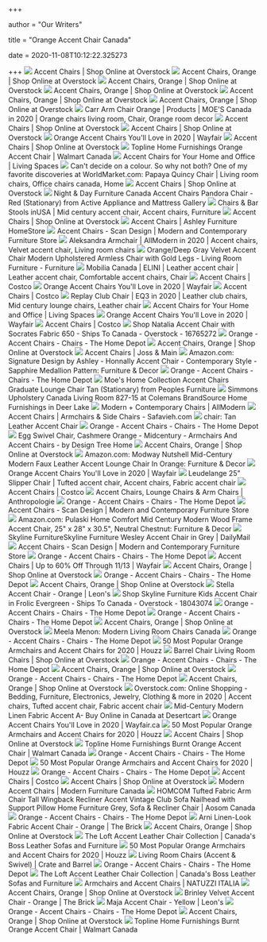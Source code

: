+++
        
author = "Our Writers"
        
title = "Orange Accent Chair Canada"
        
date = 2020-11-08T10:12:22.325273
        
+++
[ ![](https://ak1.ostkcdn.com/images/products/is/images/direct/60965d0625dc611ba5aabe58e27755a7bfd9f118/Levine-Accent-Chair.jpg?imwidth=480&impolicy=medium)](https://ak1.ostkcdn.com/images/products/is/images/direct/60965d0625dc611ba5aabe58e27755a7bfd9f118/Levine-Accent-Chair.jpg?imwidth=480&impolicy=medium) Accent Chairs | Shop Online at Overstock
[ ![](https://ak1.ostkcdn.com/images/products/28988571/Hangar-Accent-Chair-323fa0b1-25fe-4201-a0cf-d788ee2ac4fe_600.jpg?imwidth=480&impolicy=medium)](https://ak1.ostkcdn.com/images/products/28988571/Hangar-Accent-Chair-323fa0b1-25fe-4201-a0cf-d788ee2ac4fe_600.jpg?imwidth=480&impolicy=medium) Accent Chairs, Orange | Shop Online at Overstock
[ ![](https://ak1.ostkcdn.com/images/products/is/images/direct/e1b4f2b645b7af371c2cf193b2afa0331f653444/Carson-Carrington-Keflavik-Mid-century-Orange-Linen-Arm-Chair.jpg?imwidth=480&impolicy=medium)](https://ak1.ostkcdn.com/images/products/is/images/direct/e1b4f2b645b7af371c2cf193b2afa0331f653444/Carson-Carrington-Keflavik-Mid-century-Orange-Linen-Arm-Chair.jpg?imwidth=480&impolicy=medium) Accent Chairs, Orange | Shop Online at Overstock
[ ![](https://ak1.ostkcdn.com/images/products/is/images/direct/b35de8a61fca7e21429d4f274e5e41e0e8c5ecb8/Upholstered-Armless-Accent-Chair-with-Flared-Back-and-Button-Tufting%2C-Orange.jpg?imwidth=480&impolicy=medium)](https://ak1.ostkcdn.com/images/products/is/images/direct/b35de8a61fca7e21429d4f274e5e41e0e8c5ecb8/Upholstered-Armless-Accent-Chair-with-Flared-Back-and-Button-Tufting%2C-Orange.jpg?imwidth=480&impolicy=medium) Accent Chairs, Orange | Shop Online at Overstock
[ ![](https://ak1.ostkcdn.com/images/products/is/images/direct/d158b4d0270c4a7ec6453369398a7a6a7729ff0c/Lapis-Accent-Chair.jpg?imwidth=480&impolicy=medium)](https://ak1.ostkcdn.com/images/products/is/images/direct/d158b4d0270c4a7ec6453369398a7a6a7729ff0c/Lapis-Accent-Chair.jpg?imwidth=480&impolicy=medium) Accent Chairs, Orange | Shop Online at Overstock
[ ![](https://ak1.ostkcdn.com/images/products/is/images/direct/410f8c7da2bb3ea2fb22ae0839d908205f82358c/Pacific-Club-Accent-Chair-with-Chrome-Legs.jpg?imwidth=480&impolicy=medium)](https://ak1.ostkcdn.com/images/products/is/images/direct/410f8c7da2bb3ea2fb22ae0839d908205f82358c/Pacific-Club-Accent-Chair-with-Chrome-Legs.jpg?imwidth=480&impolicy=medium) Accent Chairs, Orange | Shop Online at Overstock
[ ![](https://i.pinimg.com/originals/f2/72/c8/f272c80099f343e4d3cac26ac6bab4e3.jpg)](https://i.pinimg.com/originals/f2/72/c8/f272c80099f343e4d3cac26ac6bab4e3.jpg) Carr Arm Chair Orange | Products | MOE'S Canada in 2020 | Orange chairs  living room, Chair, Orange room decor
[ ![](https://ak1.ostkcdn.com/images/products/is/images/direct/e613fcce51d0703e9bd8ce58b663ad3552405a6f/Art-Leon-Modern-Velvet-Tufted-Back-Round-Swivel-Accent-Chair.jpg?imwidth=480&impolicy=medium)](https://ak1.ostkcdn.com/images/products/is/images/direct/e613fcce51d0703e9bd8ce58b663ad3552405a6f/Art-Leon-Modern-Velvet-Tufted-Back-Round-Swivel-Accent-Chair.jpg?imwidth=480&impolicy=medium) Accent Chairs | Shop Online at Overstock
[ ![](https://ak1.ostkcdn.com/images/products/is/images/direct/9a2fb6e705215e843b1e42d6022bbfbc8f0e8f7a/Mid-Century-Retro-Modern-Fabric-Upholstered-Wooden-Lounge-Chair-Accent-Chair-Living-Room-Sofa.jpg?imwidth=480&impolicy=medium)](https://ak1.ostkcdn.com/images/products/is/images/direct/9a2fb6e705215e843b1e42d6022bbfbc8f0e8f7a/Mid-Century-Retro-Modern-Fabric-Upholstered-Wooden-Lounge-Chair-Accent-Chair-Living-Room-Sofa.jpg?imwidth=480&impolicy=medium) Accent Chairs | Shop Online at Overstock
[ ![](https://secure.img1-ag.wfcdn.com/im/18223063/compr-r85/9987/99870660/default.jpg)](https://secure.img1-ag.wfcdn.com/im/18223063/compr-r85/9987/99870660/default.jpg) Orange Accent Chairs You'll Love in 2020 | Wayfair
[ ![](https://ak1.ostkcdn.com/images/products/is/images/direct/61844b17768ae97f00a25076fbc14e18e6cc0fd5/Modern-PU-Leather-Accent-Chair-Single-Sofa-with-Copper-Nails.jpg?imwidth=480&impolicy=medium)](https://ak1.ostkcdn.com/images/products/is/images/direct/61844b17768ae97f00a25076fbc14e18e6cc0fd5/Modern-PU-Leather-Accent-Chair-Single-Sofa-with-Copper-Nails.jpg?imwidth=480&impolicy=medium) Accent Chairs | Shop Online at Overstock
[ ![](https://i5.walmartimages.ca/images/Large/824/391/6000199824391.jpg)](https://i5.walmartimages.ca/images/Large/824/391/6000199824391.jpg) Topline Home Furnishings Orange Accent Chair | Walmart Canada
[ ![](https://www.livingspaces.com/globalassets/productassets/200000-299999/200000-209999/206000-206999/206400-206499/206467/206467_orange_fabric_accent_chair_1.jpg?w=446&h=296&mode=pad)](https://www.livingspaces.com/globalassets/productassets/200000-299999/200000-209999/206000-206999/206400-206499/206467/206467_orange_fabric_accent_chair_1.jpg?w=446&h=296&mode=pad) Accent Chairs for Your Home and Office | Living Spaces
[ ![](https://i.pinimg.com/originals/51/d9/0b/51d90bb10bd34e5147de4e38d9064d5c.jpg)](https://i.pinimg.com/originals/51/d9/0b/51d90bb10bd34e5147de4e38d9064d5c.jpg) Can't decide on a colour. So why not both? One of my favorite discoveries  at WorldMarket.com: Papaya Quincy Chair | Living room chairs, Office chairs  canada, Home
[ ![](https://ak1.ostkcdn.com/images/products/23122919/Carson-Carrington-Fellingsbro-Pleated-Fabric-Accent-Chair-b64ba352-664e-481e-8199-eb1160830583_600.jpg?imwidth=480&impolicy=medium)](https://ak1.ostkcdn.com/images/products/23122919/Carson-Carrington-Fellingsbro-Pleated-Fabric-Accent-Chair-b64ba352-664e-481e-8199-eb1160830583_600.jpg?imwidth=480&impolicy=medium) Accent Chairs | Shop Online at Overstock
[ ![](https://imgres.tailbase.com/rzdimg/prods/800/406371_1.jpg?width=398)](https://imgres.tailbase.com/rzdimg/prods/800/406371_1.jpg?width=398) Night & Day Furniture Canada Accent Chairs Pandora Chair - Red (Stationary)  from Active Appliance and Mattress Gallery
[ ![](https://i.pinimg.com/originals/14/51/61/145161b3116bd4bf0cdfb7d33f2b69a9.jpg)](https://i.pinimg.com/originals/14/51/61/145161b3116bd4bf0cdfb7d33f2b69a9.jpg) Chairs & Bar Stools inUSA | Mid century accent chair, Accent chairs,  Furniture
[ ![](https://ak1.ostkcdn.com/images/products/is/images/direct/980eb8a2d6a98abbaebe3df545c2b69e558b5d83/Porch-%26-Den-Lyric-Cream-Swoop-Arm-Accent-Chair.jpg?imwidth=480&impolicy=medium)](https://ak1.ostkcdn.com/images/products/is/images/direct/980eb8a2d6a98abbaebe3df545c2b69e558b5d83/Porch-%26-Den-Lyric-Cream-Swoop-Arm-Accent-Chair.jpg?imwidth=480&impolicy=medium) Accent Chairs | Shop Online at Overstock
[ ![](https://ashleyfurniture.scene7.com/is/image/AshleyFurniture/53302-60-SW-P1-KO?$AFHS-Grid-1X$)](https://ashleyfurniture.scene7.com/is/image/AshleyFurniture/53302-60-SW-P1-KO?$AFHS-Grid-1X$) Accent Chairs | Ashley Furniture HomeStore
[ ![](https://cdn.shopify.com/s/files/1/0069/1342/products/1769-JACKSON-CHAIR-orange_2048x.jpg?v=1571156880)](https://cdn.shopify.com/s/files/1/0069/1342/products/1769-JACKSON-CHAIR-orange_2048x.jpg?v=1571156880) Accent Chairs - Scan Design | Modern and Contemporary Furniture Store
[ ![](https://i.pinimg.com/474x/22/ae/14/22ae14e5f66ffa41dbfd81f611569223.jpg)](https://i.pinimg.com/474x/22/ae/14/22ae14e5f66ffa41dbfd81f611569223.jpg) Aleksandra Armchair | AllModern in 2020 | Accent chairs, Velvet accent chair,  Living room chairs
[ ![](https://www.homary.com/media/catalog/product/cache/1/image/9df78eab33525d08d6e5fb8d27136e95/j/0/j040661-o__1_1.jpg)](https://www.homary.com/media/catalog/product/cache/1/image/9df78eab33525d08d6e5fb8d27136e95/j/0/j040661-o__1_1.jpg) Orange/Deep Gray Velvet Accent Chair Modern Upholstered Armless Chair with  Gold Legs - Living Room Furniture - Furniture
[ ![](https://i.pinimg.com/originals/2a/dd/9f/2add9f1e5b5d6f002ef7a4021032147e.jpg)](https://i.pinimg.com/originals/2a/dd/9f/2add9f1e5b5d6f002ef7a4021032147e.jpg) Mobilia Canada | ELINI | Leather accent chair | Leather accent chair,  Comfortable accent chairs, Chair
[ ![](https://images.costco-static.com/ImageDelivery/imageService?profileId=12026540&imageId=100569431-847__1&recipeName=350)](https://images.costco-static.com/ImageDelivery/imageService?profileId=12026540&imageId=100569431-847__1&recipeName=350) Accent Chairs | Costco
[ ![](https://secure.img1-ag.wfcdn.com/im/10972306/compr-r85/1017/101781220/default.jpg)](https://secure.img1-ag.wfcdn.com/im/10972306/compr-r85/1017/101781220/default.jpg) Orange Accent Chairs You'll Love in 2020 | Wayfair
[ ![](https://images.costco-static.com/ImageDelivery/imageService?profileId=12026540&imageId=100385817-847__1&recipeName=350)](https://images.costco-static.com/ImageDelivery/imageService?profileId=12026540&imageId=100385817-847__1&recipeName=350) Accent Chairs | Costco
[ ![](https://i.pinimg.com/originals/d6/77/a3/d677a3b69277ef9fb4edf4cca4de2d56.jpg)](https://i.pinimg.com/originals/d6/77/a3/d677a3b69277ef9fb4edf4cca4de2d56.jpg) Replay Club Chair | EQ3 in 2020 | Leather club chairs, Mid century lounge  chairs, Leather chair
[ ![](https://www.livingspaces.com/globalassets/productassets/200000-299999/220000-229999/225000-225999/225800-225899/225839/225839_orange_fabric_accent_chair_v2_signature_01.jpg?w=446&h=296&mode=pad)](https://www.livingspaces.com/globalassets/productassets/200000-299999/220000-229999/225000-225999/225800-225899/225839/225839_orange_fabric_accent_chair_v2_signature_01.jpg?w=446&h=296&mode=pad) Accent Chairs for Your Home and Office | Living Spaces
[ ![](https://secure.img1-ag.wfcdn.com/im/80380012/compr-r85/4363/43639906/default.jpg)](https://secure.img1-ag.wfcdn.com/im/80380012/compr-r85/4363/43639906/default.jpg) Orange Accent Chairs You'll Love in 2020 | Wayfair
[ ![](https://images.costco-static.com/ImageDelivery/imageService?profileId=12026540&imageId=100569368-847__1&recipeName=350)](https://images.costco-static.com/ImageDelivery/imageService?profileId=12026540&imageId=100569368-847__1&recipeName=350) Accent Chairs | Costco
[ ![](https://ak1.ostkcdn.com/images/products/16765272/Natalia-Accent-Chair-with-Socrates-Fabric-650-e11c5edb-599e-466e-8c81-3eec3fda13de_600.jpg)](https://ak1.ostkcdn.com/images/products/16765272/Natalia-Accent-Chair-with-Socrates-Fabric-650-e11c5edb-599e-466e-8c81-3eec3fda13de_600.jpg) Shop Natalia Accent Chair with Socrates Fabric 650 - Ships To Canada -  Overstock - 16765272
[ ![](https://images.homedepot-static.com/productImages/b02715ee-5157-4d63-9b3f-e18444626dde/svn/orange-flash-furniture-accent-chairs-ch162430orfab-64_400.jpg)](https://images.homedepot-static.com/productImages/b02715ee-5157-4d63-9b3f-e18444626dde/svn/orange-flash-furniture-accent-chairs-ch162430orfab-64_400.jpg) Orange - Accent Chairs - Chairs - The Home Depot
[ ![](https://ak1.ostkcdn.com/images/products/is/images/direct/e8acdfdad420149e8d78124ec3fadf7ddf3bea9b/Ocala-Accent-Chair.jpg?imwidth=480&impolicy=medium)](https://ak1.ostkcdn.com/images/products/is/images/direct/e8acdfdad420149e8d78124ec3fadf7ddf3bea9b/Ocala-Accent-Chair.jpg?imwidth=480&impolicy=medium) Accent Chairs, Orange | Shop Online at Overstock
[ ![](https://secure.img1-fg.wfcdn.com/im/27878046/resize-h600-w600%5Ecompr-r85/5209/52097729/Accent+Chairs.jpg)](https://secure.img1-fg.wfcdn.com/im/27878046/resize-h600-w600%5Ecompr-r85/5209/52097729/Accent+Chairs.jpg) Accent Chairs | Joss & Main
[ ![](https://images-na.ssl-images-amazon.com/images/I/A1-3uMGRYGL._AC_SX522_.jpg)](https://images-na.ssl-images-amazon.com/images/I/A1-3uMGRYGL._AC_SX522_.jpg) Amazon.com: Signature Design by Ashley - Honnally Accent Chair -  Contemporary Style - Sapphire Medallion Pattern: Furniture & Decor
[ ![](https://images.homedepot-static.com/productImages/69286f02-3518-4eed-8c12-4f96b6958b31/svn/muted-orange-noble-house-accent-chairs-8045-64_400.jpg)](https://images.homedepot-static.com/productImages/69286f02-3518-4eed-8c12-4f96b6958b31/svn/muted-orange-noble-house-accent-chairs-8045-64_400.jpg) Orange - Accent Chairs - Chairs - The Home Depot
[ ![](https://imgres.tailbase.com/rzdimg/prods/800/410585_1.jpg)](https://imgres.tailbase.com/rzdimg/prods/800/410585_1.jpg) Moe's Home Collection Accent Chairs Graduate Lounge Chair Tan (Stationary)  from Peoples Furniture
[ ![](https://imgres.tailbase.com/rzdimg/prods/400/368853_1.jpg)](https://imgres.tailbase.com/rzdimg/prods/400/368853_1.jpg) Simmons Upholstery Canada Living Room 827-15 at Colemans BrandSource Home  Furnishings in Deer Lake
[ ![](https://secure.img1-fg.wfcdn.com/im/83567715/resize-h600-w600%5Ecompr-r85/3276/32769481/Accent+Chairs.jpg)](https://secure.img1-fg.wfcdn.com/im/83567715/resize-h600-w600%5Ecompr-r85/3276/32769481/Accent+Chairs.jpg) Modern + Contemporary Chairs | AllModern
[ ![](https://cdn.safavieh.com/uploads/2019/08/AccentChairs_Banner.jpg)](https://cdn.safavieh.com/uploads/2019/08/AccentChairs_Banner.jpg) Accent Chairs | Armchairs & Side Chairs - Safavieh.com
[ ![](https://slimages.macysassets.com/is/image/MCY/products/4/optimized/8358894_fpx.tif?op_sharpen=1&wid=500&hei=613&fit=fit,1&$filtersm$)](https://slimages.macysassets.com/is/image/MCY/products/4/optimized/8358894_fpx.tif?op_sharpen=1&wid=500&hei=613&fit=fit,1&$filtersm$) chair: Tan Leather Accent Chair
[ ![](https://images.homedepot-static.com/productImages/b8c925f4-fece-4163-8db5-9adafc1d53c9/svn/burnt-orange-handy-living-accent-chairs-340c2-dmk30-383-64_400.jpg)](https://images.homedepot-static.com/productImages/b8c925f4-fece-4163-8db5-9adafc1d53c9/svn/burnt-orange-handy-living-accent-chairs-340c2-dmk30-383-64_400.jpg) Orange - Accent Chairs - Chairs - The Home Depot
[ ![](https://st.hzcdn.com/simgs/0511746b0d4825d2_3-2661/midcentury-armchairs-and-accent-chairs.jpg)](https://st.hzcdn.com/simgs/0511746b0d4825d2_3-2661/midcentury-armchairs-and-accent-chairs.jpg) Egg Swivel Chair, Cashmere Orange - Midcentury - Armchairs And Accent Chairs  - by Design Tree Home
[ ![](https://ak1.ostkcdn.com/images/products/17800884/Porch-Den-Shoshone-Linen-Armless-Chair-5d5cf57b-ea66-4bc1-89e8-e04f1e8bd5a9_600.jpg?imwidth=480&impolicy=medium)](https://ak1.ostkcdn.com/images/products/17800884/Porch-Den-Shoshone-Linen-Armless-Chair-5d5cf57b-ea66-4bc1-89e8-e04f1e8bd5a9_600.jpg?imwidth=480&impolicy=medium) Accent Chairs, Orange | Shop Online at Overstock
[ ![](https://images-na.ssl-images-amazon.com/images/I/51gnXyhdUWL._AC_SY355_.jpg)](https://images-na.ssl-images-amazon.com/images/I/51gnXyhdUWL._AC_SY355_.jpg) Amazon.com: Modway Nutshell Mid-Century Modern Faux Leather Accent Lounge  Chair In Orange: Furniture & Decor
[ ![](https://secure.img1-ag.wfcdn.com/im/40499338/compr-r85/3563/35635743/default.jpg)](https://secure.img1-ag.wfcdn.com/im/40499338/compr-r85/3563/35635743/default.jpg) Orange Accent Chairs You'll Love in 2020 | Wayfair
[ ![](https://i.pinimg.com/originals/3a/a6/56/3aa656ae55825e9e437c03af92388866.jpg)](https://i.pinimg.com/originals/3a/a6/56/3aa656ae55825e9e437c03af92388866.jpg) Leudelange 25" Slipper Chair | Tufted accent chair, Accent chairs, Fabric accent  chair
[ ![](https://images.costco-static.com/ImageDelivery/imageService?profileId=12026540&imageId=100569389-847__1&recipeName=350)](https://images.costco-static.com/ImageDelivery/imageService?profileId=12026540&imageId=100569389-847__1&recipeName=350) Accent Chairs | Costco
[ ![](https://s7d5.scene7.com/is/image/Anthropologie/44704658_068_b?$an-category$&qlt=80&fit=constrain)](https://s7d5.scene7.com/is/image/Anthropologie/44704658_068_b?$an-category$&qlt=80&fit=constrain) Accent Chairs, Lounge Chairs & Arm Chairs | Anthropologie
[ ![](https://images.homedepot-static.com/productImages/565592e2-c3db-40da-9923-29bcda1fb600/svn/orange-jayden-creation-accent-chairs-chm6154a-orang-64_400.jpg)](https://images.homedepot-static.com/productImages/565592e2-c3db-40da-9923-29bcda1fb600/svn/orange-jayden-creation-accent-chairs-chm6154a-orang-64_400.jpg) Orange - Accent Chairs - Chairs - The Home Depot
[ ![](https://cdn.shopify.com/s/files/1/0069/1342/products/1360-CAPRI-CHAIR-blue6_2048x.jpg?v=1596549587)](https://cdn.shopify.com/s/files/1/0069/1342/products/1360-CAPRI-CHAIR-blue6_2048x.jpg?v=1596549587) Accent Chairs - Scan Design | Modern and Contemporary Furniture Store
[ ![](https://m.media-amazon.com/images/I/81ylrrbflHL._AC_UL400_.jpg)](https://m.media-amazon.com/images/I/81ylrrbflHL._AC_UL400_.jpg) Amazon.com: Pulaski Home Comfort Mid Century Modern Wood Frame Accent Chair,  25" x 28" x 30.5", Neutral Chestnut: Furniture & Decor
[ ![](https://b3h2.scene7.com/is/image/BedBathandBeyond/104327060330079p)](https://b3h2.scene7.com/is/image/BedBathandBeyond/104327060330079p) Skyline FurnitureSkyline Furniture Wesley Accent Chair in Grey | DailyMail
[ ![](https://cdn.shopify.com/s/files/1/0069/1342/products/1977-MAYA-CHAIR-orange8_2048x.jpg?v=1565816802)](https://cdn.shopify.com/s/files/1/0069/1342/products/1977-MAYA-CHAIR-orange8_2048x.jpg?v=1565816802) Accent Chairs - Scan Design | Modern and Contemporary Furniture Store
[ ![](https://images.homedepot-static.com/productImages/26c82339-4838-4461-82ac-9a0d83cdb3f9/svn/orange-modern-tulip-print-handy-living-accent-chairs-a142687-64_400.jpg)](https://images.homedepot-static.com/productImages/26c82339-4838-4461-82ac-9a0d83cdb3f9/svn/orange-modern-tulip-print-handy-living-accent-chairs-a142687-64_400.jpg) Orange - Accent Chairs - Chairs - The Home Depot
[ ![](https://secure.img1-fg.wfcdn.com/im/64091119/resize-h600-w600%5Ecompr-r85/9988/99885278/Accent+Chairs.jpg)](https://secure.img1-fg.wfcdn.com/im/64091119/resize-h600-w600%5Ecompr-r85/9988/99885278/Accent+Chairs.jpg) Accent Chairs | Up to 60% Off Through 11/13 | Wayfair
[ ![](https://ak1.ostkcdn.com/images/products/28587549/HomePop-Davis-Mid-Century-Accent-Chair-5e94697e-4831-4113-b051-2d30659a0d41_600.jpg?imwidth=480&impolicy=medium)](https://ak1.ostkcdn.com/images/products/28587549/HomePop-Davis-Mid-Century-Accent-Chair-5e94697e-4831-4113-b051-2d30659a0d41_600.jpg?imwidth=480&impolicy=medium) Accent Chairs, Orange | Shop Online at Overstock
[ ![](https://images.homedepot-static.com/productImages/abc2d84a-f7c7-4efa-9a9f-d99bb1fc0d8f/svn/orange-jayden-creation-accent-chairs-chmjm002-orange-s2-64_400.jpg)](https://images.homedepot-static.com/productImages/abc2d84a-f7c7-4efa-9a9f-d99bb1fc0d8f/svn/orange-jayden-creation-accent-chairs-chmjm002-orange-s2-64_400.jpg) Orange - Accent Chairs - Chairs - The Home Depot
[ ![](https://ak1.ostkcdn.com/images/products/22986328/OSP-Home-Furnishings-Mid-Century-Mattie-Fabric-Chair-8176c6ad-a91e-41a7-a450-869c8bc63f8e_600.jpg?imwidth=480&impolicy=medium)](https://ak1.ostkcdn.com/images/products/22986328/OSP-Home-Furnishings-Mid-Century-Mattie-Fabric-Chair-8176c6ad-a91e-41a7-a450-869c8bc63f8e_600.jpg?imwidth=480&impolicy=medium) Accent Chairs, Orange | Shop Online at Overstock
[ ![](https://cdn.shopify.com/s/files/1/2660/5106/products/paaaacsg9efakkd1hayp_1400x.jpg?v=1571710247)](https://cdn.shopify.com/s/files/1/2660/5106/products/paaaacsg9efakkd1hayp_1400x.jpg?v=1571710247) Stella Accent Chair - Orange | Leon's
[ ![](https://ak1.ostkcdn.com/images/products/18043074/Skyline-Furniture-Kids-Accent-Chair-in-Frolic-Evergreen-ef50f19c-00ee-47a2-911e-73c32cc20ab1_600.jpg)](https://ak1.ostkcdn.com/images/products/18043074/Skyline-Furniture-Kids-Accent-Chair-in-Frolic-Evergreen-ef50f19c-00ee-47a2-911e-73c32cc20ab1_600.jpg) Shop Skyline Furniture Kids Accent Chair in Frolic Evergreen - Ships To  Canada - Overstock - 18043074
[ ![](https://images.homedepot-static.com/productImages/ab9b88e2-cf2c-462e-928f-e4a9de7eb06d/svn/orange-black-safavieh-accent-chairs-mcr4731e-64_400.jpg)](https://images.homedepot-static.com/productImages/ab9b88e2-cf2c-462e-928f-e4a9de7eb06d/svn/orange-black-safavieh-accent-chairs-mcr4731e-64_400.jpg) Orange - Accent Chairs - Chairs - The Home Depot
[ ![](https://images.homedepot-static.com/productImages/687daeec-e8a1-44c1-8646-a987d9e6f002/svn/orange-furniture-of-america-accent-chairs-idi-8088-64_400.jpg)](https://images.homedepot-static.com/productImages/687daeec-e8a1-44c1-8646-a987d9e6f002/svn/orange-furniture-of-america-accent-chairs-idi-8088-64_400.jpg) Orange - Accent Chairs - Chairs - The Home Depot
[ ![](https://ak1.ostkcdn.com/images/products/19850232/Raspberry-Leatherette-Adjustable-Swivel-Accent-Chair-f04c44f3-b215-4db4-addf-487d612e214b_600.jpg?imwidth=480&impolicy=medium)](https://ak1.ostkcdn.com/images/products/19850232/Raspberry-Leatherette-Adjustable-Swivel-Accent-Chair-f04c44f3-b215-4db4-addf-487d612e214b_600.jpg?imwidth=480&impolicy=medium) Accent Chairs, Orange | Shop Online at Overstock
[ ![](https://ak1.ostkcdn.com/images/products/15963839/Curvo-Mid-Century-Modern-Living-Room-Accent-Chair-in-Walnut-47b82bcf-9ef8-4b76-9db6-bd41e7382cbe_600.jpg)](https://ak1.ostkcdn.com/images/products/15963839/Curvo-Mid-Century-Modern-Living-Room-Accent-Chair-in-Walnut-47b82bcf-9ef8-4b76-9db6-bd41e7382cbe_600.jpg) Meela Menon: Modern Living Room Chairs Canada
[ ![](https://images.homedepot-static.com/productImages/85fadfa0-6c78-44b1-b368-8740a6f4c6c1/svn/tangerine-orange-office-star-products-accent-chairs-pac51-m5-64_400.jpg)](https://images.homedepot-static.com/productImages/85fadfa0-6c78-44b1-b368-8740a6f4c6c1/svn/tangerine-orange-office-star-products-accent-chairs-pac51-m5-64_400.jpg) Orange - Accent Chairs - Chairs - The Home Depot
[ ![](https://st.hzcdn.com/fimgs/2ee135ec0e9e957a_1423-w233-h233-b1-p10--.jpg)](https://st.hzcdn.com/fimgs/2ee135ec0e9e957a_1423-w233-h233-b1-p10--.jpg) 50 Most Popular Orange Armchairs and Accent Chairs for 2020 | Houzz
[ ![](https://ak1.ostkcdn.com/images/products/is/images/direct/16f873cdb39ff81d4d32f327bc37454e2651441b/Waldorf-Accent-Chair.jpg?imwidth=480&impolicy=medium)](https://ak1.ostkcdn.com/images/products/is/images/direct/16f873cdb39ff81d4d32f327bc37454e2651441b/Waldorf-Accent-Chair.jpg?imwidth=480&impolicy=medium) Barrel Chair Living Room Chairs | Shop Online at Overstock
[ ![](https://images.homedepot-static.com/catalog/productImages/300/aa/aa8a3e7b-c405-4ce5-b01f-6da9ba59c63e_300.jpg)](https://images.homedepot-static.com/catalog/productImages/300/aa/aa8a3e7b-c405-4ce5-b01f-6da9ba59c63e_300.jpg) Orange - Accent Chairs - Chairs - The Home Depot
[ ![](https://ak1.ostkcdn.com/images/products/7877064/Handy-Living-Seth-Orange-Spice-Medallion-Curved-Back-Arm-Chair-7575d429-7299-428f-bc39-fa983f20ad69_600.jpg?imwidth=480&impolicy=medium)](https://ak1.ostkcdn.com/images/products/7877064/Handy-Living-Seth-Orange-Spice-Medallion-Curved-Back-Arm-Chair-7575d429-7299-428f-bc39-fa983f20ad69_600.jpg?imwidth=480&impolicy=medium) Accent Chairs, Orange | Shop Online at Overstock
[ ![](https://images.homedepot-static.com/productImages/2ef83e6b-abaa-47cd-b240-d4dabb36de83/svn/orange-jayden-creation-accent-chairs-hm1126-orange-s2-64_400.jpg)](https://images.homedepot-static.com/productImages/2ef83e6b-abaa-47cd-b240-d4dabb36de83/svn/orange-jayden-creation-accent-chairs-hm1126-orange-s2-64_400.jpg) Orange - Accent Chairs - Chairs - The Home Depot
[ ![](https://ak1.ostkcdn.com/images/products/is/images/direct/b5050f57fc8425d388e55eb49ccaff8f5903f4ec/Copper-Grove-Virgie-Dana-Orange-Medallion-Arm-Chair.jpg?imwidth=480&impolicy=medium)](https://ak1.ostkcdn.com/images/products/is/images/direct/b5050f57fc8425d388e55eb49ccaff8f5903f4ec/Copper-Grove-Virgie-Dana-Orange-Medallion-Arm-Chair.jpg?imwidth=480&impolicy=medium) Accent Chairs, Orange | Shop Online at Overstock
[ ![](https://i.pinimg.com/736x/48/77/90/487790fce7f1fc1279a627dd0be05de0.jpg)](https://i.pinimg.com/736x/48/77/90/487790fce7f1fc1279a627dd0be05de0.jpg) Overstock.com: Online Shopping - Bedding, Furniture, Electronics, Jewelry,  Clothing & more in 2020 | Accent chairs, Tufted accent chair, Fabric accent  chair
[ ![](https://images-na.ssl-images-amazon.com/images/I/51w7n4CtnaL.jpg)](https://images-na.ssl-images-amazon.com/images/I/51w7n4CtnaL.jpg) Mid-Century Modern Linen Fabric Accent A- Buy Online in Canada at Desertcart
[ ![](https://secure.img1-fg.wfcdn.com/im/16955165/resize-h160-w160%5Ecompr-r85/7376/73769176/Orange+Hofstetter+Armchair.jpg)](https://secure.img1-fg.wfcdn.com/im/16955165/resize-h160-w160%5Ecompr-r85/7376/73769176/Orange+Hofstetter+Armchair.jpg) Orange Accent Chairs You'll Love in 2020 | Wayfair.ca
[ ![](https://st.hzcdn.com/fimgs/796150d10cd5af4b_5476-w233-h233-b1-p10--.jpg)](https://st.hzcdn.com/fimgs/796150d10cd5af4b_5476-w233-h233-b1-p10--.jpg) 50 Most Popular Orange Armchairs and Accent Chairs for 2020 | Houzz
[ ![](https://ak1.ostkcdn.com/images/products/is/images/direct/2cfd69da350e33d056053a454a39866b74c8c3e6/Natalie-Velvet-Barrel-Accent-Chair-with-Metal-Legs.jpg?imwidth=480&impolicy=medium)](https://ak1.ostkcdn.com/images/products/is/images/direct/2cfd69da350e33d056053a454a39866b74c8c3e6/Natalie-Velvet-Barrel-Accent-Chair-with-Metal-Legs.jpg?imwidth=480&impolicy=medium) Accent Chairs | Shop Online at Overstock
[ ![](https://i5.walmartimages.ca/images/Enlarge/823/943/6000200823943.jpg)](https://i5.walmartimages.ca/images/Enlarge/823/943/6000200823943.jpg) Topline Home Furnishings Burnt Orange Accent Chair | Walmart Canada
[ ![](https://images.homedepot-static.com/productImages/2896360b-aa55-47f2-bc29-c6e6838c88a8/svn/orange-and-natural-noble-house-accent-chairs-11037-64_400.jpg)](https://images.homedepot-static.com/productImages/2896360b-aa55-47f2-bc29-c6e6838c88a8/svn/orange-and-natural-noble-house-accent-chairs-11037-64_400.jpg) Orange - Accent Chairs - Chairs - The Home Depot
[ ![](https://st.hzcdn.com/fimgs/4681ca280c096736_7623-w233-h233-b1-p10--.jpg)](https://st.hzcdn.com/fimgs/4681ca280c096736_7623-w233-h233-b1-p10--.jpg) 50 Most Popular Orange Armchairs and Accent Chairs for 2020 | Houzz
[ ![](https://images.homedepot-static.com/productImages/8d85fa62-65b3-41de-a35d-bdc0ff5dd5ed/svn/safron-dwell-home-inc-accent-chairs-ac-fl-kln-sf-64_400.jpg)](https://images.homedepot-static.com/productImages/8d85fa62-65b3-41de-a35d-bdc0ff5dd5ed/svn/safron-dwell-home-inc-accent-chairs-ac-fl-kln-sf-64_400.jpg) Orange - Accent Chairs - Chairs - The Home Depot
[ ![](https://images.costco-static.com/ImageDelivery/imageService?profileId=12026540&imageId=100652307-847__1&recipeName=350)](https://images.costco-static.com/ImageDelivery/imageService?profileId=12026540&imageId=100652307-847__1&recipeName=350) Accent Chairs | Costco
[ ![](https://ak1.ostkcdn.com/images/products/is/images/direct/1bd258c8895dcdefa95b3d2dccf17fcd73518960/Carson-Carrington-Ulmjarv-Tufted-Accent-Chair.jpg?imwidth=480&impolicy=medium)](https://ak1.ostkcdn.com/images/products/is/images/direct/1bd258c8895dcdefa95b3d2dccf17fcd73518960/Carson-Carrington-Ulmjarv-Tufted-Accent-Chair.jpg?imwidth=480&impolicy=medium) Accent Chairs | Shop Online at Overstock
[ ![](https://cdn.modernfurniturecanada.ca/thumbs/thumbs_280/monarch/2020/white/I_8183.jpg)](https://cdn.modernfurniturecanada.ca/thumbs/thumbs_280/monarch/2020/white/I_8183.jpg) Modern Accent Chairs | Modern Furniture Canada
[ ![](https://uss3.aosomcdn.com/aws_image/600x600/ca/catalog/product/3/5/35553db8bd423ccccdaf1181e3358084_3.jpg)](https://uss3.aosomcdn.com/aws_image/600x600/ca/catalog/product/3/5/35553db8bd423ccccdaf1181e3358084_3.jpg) HOMCOM Tufted Fabric Arm Chair Tall Wingback Recliner Accent Vintage Club  Sofa Nailhead with Support Pillow Home Furniture Grey, Sofa & Recliner Chair  | Aosom Canada
[ ![](https://images.homedepot-static.com/productImages/6c964054-9f19-4cf8-bfc0-f423b72818c0/svn/orange-jayden-creation-accent-chairs-chmjm002-orange-64_400.jpg)](https://images.homedepot-static.com/productImages/6c964054-9f19-4cf8-bfc0-f423b72818c0/svn/orange-jayden-creation-accent-chairs-chmjm002-orange-64_400.jpg) Orange - Accent Chairs - Chairs - The Home Depot
[ ![](https://cdn.shopify.com/s/files/1/2660/5202/products/ARNIORAC_AC_25c2de5d-2ec0-4fa4-9687-37cfc036fdaa_1400x.jpg?v=1598897581)](https://cdn.shopify.com/s/files/1/2660/5202/products/ARNIORAC_AC_25c2de5d-2ec0-4fa4-9687-37cfc036fdaa_1400x.jpg?v=1598897581) Arni Linen-Look Fabric Accent Chair - Orange | The Brick
[ ![](https://ak1.ostkcdn.com/images/products/is/images/direct/e18275424a83eeec3d6f197c3e9ad894280fcb30/Rhett-Accent-Chair.jpg?imwidth=480&impolicy=medium)](https://ak1.ostkcdn.com/images/products/is/images/direct/e18275424a83eeec3d6f197c3e9ad894280fcb30/Rhett-Accent-Chair.jpg?imwidth=480&impolicy=medium) Accent Chairs, Orange | Shop Online at Overstock
[ ![](https://www.canadasbossleatherfurniture.com/wp-content/uploads/2015/12/MG_8964.jpg)](https://www.canadasbossleatherfurniture.com/wp-content/uploads/2015/12/MG_8964.jpg) The Loft Accent Leather Chair Collection | Canada's Boss Leather Sofas and  Furniture
[ ![](https://st.hzcdn.com/fimgs/8b71a2e60e949a28_1661-w233-h233-b1-p10--.jpg)](https://st.hzcdn.com/fimgs/8b71a2e60e949a28_1661-w233-h233-b1-p10--.jpg) 50 Most Popular Orange Armchairs and Accent Chairs for 2020 | Houzz
[ ![](https://images.crateandbarrel.com/is/image/Crate/CalderChairSOSSF20_1x1/$web_plp_card_mobile$/200630092350/calder-chair.jpg)](https://images.crateandbarrel.com/is/image/Crate/CalderChairSOSSF20_1x1/$web_plp_card_mobile$/200630092350/calder-chair.jpg) Living Room Chairs (Accent & Swivel) | Crate and Barrel
[ ![](https://images.homedepot-static.com/productImages/ec990434-dad5-4f0d-ad25-c5ecbe1a119f/svn/orange-jennifer-taylor-accent-chairs-2483-930-64_400.jpg)](https://images.homedepot-static.com/productImages/ec990434-dad5-4f0d-ad25-c5ecbe1a119f/svn/orange-jennifer-taylor-accent-chairs-2483-930-64_400.jpg) Orange - Accent Chairs - Chairs - The Home Depot
[ ![](https://www.canadasbossleatherfurniture.com/wp-content/uploads/2015/12/MG_8966.jpg)](https://www.canadasbossleatherfurniture.com/wp-content/uploads/2015/12/MG_8966.jpg) The Loft Accent Leather Chair Collection | Canada's Boss Leather Sofas and  Furniture
[ ![](https://www.natuzzi.com/italia/uploads/spareparts/pagina_943/CLEMMIE-5d36cc59a78721.jpg)](https://www.natuzzi.com/italia/uploads/spareparts/pagina_943/CLEMMIE-5d36cc59a78721.jpg) Armchairs and Accent Chairs | NATUZZI ITALIA
[ ![](https://ak1.ostkcdn.com/images/products/is/images/direct/767b8c6a69becf612642c4ea7f2dd641442b3c40/Corvus-Tyrol-Velvet-Curved-Back-Barrel-Accent-Chair-with-Metal-Legs.jpg?imwidth=480&impolicy=medium)](https://ak1.ostkcdn.com/images/products/is/images/direct/767b8c6a69becf612642c4ea7f2dd641442b3c40/Corvus-Tyrol-Velvet-Curved-Back-Barrel-Accent-Chair-with-Metal-Legs.jpg?imwidth=480&impolicy=medium) Accent Chairs, Orange | Shop Online at Overstock
[ ![](https://cdn.shopify.com/s/files/1/2660/5202/products/shopify-image_56bc5e37-579c-4f96-932c-94bf39abe963_1400x.jpg?v=1595273296)](https://cdn.shopify.com/s/files/1/2660/5202/products/shopify-image_56bc5e37-579c-4f96-932c-94bf39abe963_1400x.jpg?v=1595273296) Brinley Velvet Accent Chair - Orange | The Brick
[ ![](https://cdn.shopify.com/s/files/1/2660/5106/products/58D1S942_CHAIR_0640_6_1400x.jpg?v=1580503319)](https://cdn.shopify.com/s/files/1/2660/5106/products/58D1S942_CHAIR_0640_6_1400x.jpg?v=1580503319) Maja Accent Chair - Yellow | Leon's
[ ![](https://images.homedepot-static.com/productImages/9a64cd38-43a0-4bf7-9603-019963715ec8/svn/orange-noble-house-accent-chairs-10904-64_400.jpg)](https://images.homedepot-static.com/productImages/9a64cd38-43a0-4bf7-9603-019963715ec8/svn/orange-noble-house-accent-chairs-10904-64_400.jpg) Orange - Accent Chairs - Chairs - The Home Depot
[ ![](https://ak1.ostkcdn.com/images/products/is/images/direct/077138d770fb15edfc4b1c56bfd365bd0952b3dd/Ladera-Velvet-Upholstered-Wing-Back-Accent-Chair.jpg?imwidth=480&impolicy=medium)](https://ak1.ostkcdn.com/images/products/is/images/direct/077138d770fb15edfc4b1c56bfd365bd0952b3dd/Ladera-Velvet-Upholstered-Wing-Back-Accent-Chair.jpg?imwidth=480&impolicy=medium) Accent Chairs, Orange | Shop Online at Overstock
[ ![](https://i5.walmartimages.ca/images/Enlarge/823/962/6000200823962.jpg)](https://i5.walmartimages.ca/images/Enlarge/823/962/6000200823962.jpg) Topline Home Furnishings Burnt Orange Accent Chair | Walmart Canada
